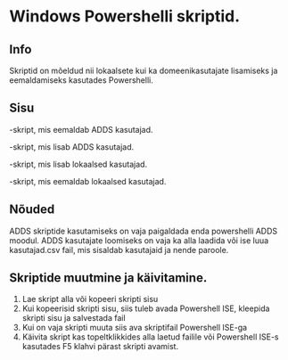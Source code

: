 # Windows Powershelli skriptid.

## Info
Skriptid on mõeldud nii lokaalsete kui ka domeenikasutajate lisamiseks ja eemaldamiseks kasutades Powershelli.

## Sisu
-skript, mis eemaldab ADDS kasutajad.

-skript, mis lisab ADDS kasutajad.

-skript, mis lisab lokaalsed kasutajad.

-skript, mis eemaldab lokaalsed kasutajad.


## Nõuded
ADDS skriptide kasutamiseks on vaja paigaldada enda powershelli ADDS moodul. ADDS kasutajate loomiseks on vaja ka alla laadida või ise luua kasutajad.csv fail, mis sisaldab
kasutajaid ja nende paroole.

## Skriptide muutmine ja käivitamine.
1. Lae skript alla või kopeeri skripti sisu
2. Kui kopeerisid skripti sisu, siis tuleb avada Powershell ISE, kleepida skripti sisu ja salvestada fail
3. Kui on vaja skripti muuta siis ava skriptifail Powershell ISE-ga
4. Käivita skript kas topeltklikkides alla laetud failile või Powershell ISE-s kasutades F5 klahvi pärast skripti avamist.
